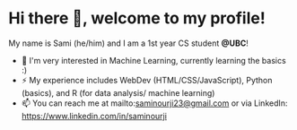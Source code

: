 # Hi there 👋, welcome to my profile!
My name is Sami (he/him) and I am a 1st year CS student **@UBC**!
- 🌱 I'm very interested in Machine Learning, currently learning the basics :)
- ⚡️ My experience includes WebDev (HTML/CSS/JavaScript), Python (basics), and R (for data analysis/ machine learning)
- 📫 You can reach me at mailto:saminourji23@gmail.com or via LinkedIn: https://www.linkedin.com/in/saminourji 
